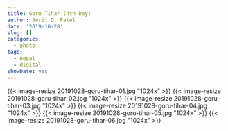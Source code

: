 ```yaml
---
title: Goru Tihar (4th Day)
author: Amrit D. Patel
date: '2019-10-28'
slug: []
categories:
  - photo
tags:
  - nepal
  - digital
showDate: yes
---
```


{{< image-resize 20191028-goru-tihar-01.jpg "1024x" >}}
{{< image-resize 20191028-goru-tihar-02.jpg "1024x" >}}
{{< image-resize 20191028-goru-tihar-03.jpg "1024x" >}}
{{< image-resize 20191028-goru-tihar-04.jpg "1024x" >}}
{{< image-resize 20191028-goru-tihar-05.jpg "1024x" >}}
{{< image-resize 20191028-goru-tihar-06.jpg "1024x" >}}
